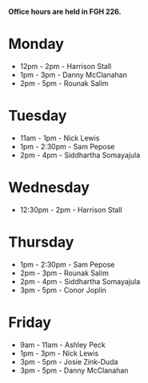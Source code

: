 **Office hours are held in FGH 226.**

# Monday

* 12pm - 2pm - Harrison Stall
* 1pm - 3pm - Danny McClanahan
* 2pm - 5pm - Rounak Salim

# Tuesday

* 11am - 1pm - Nick Lewis
* 1pm - 2:30pm - Sam Pepose
* 2pm - 4pm - Siddhartha Somayajula

# Wednesday

* 12:30pm - 2pm - Harrison Stall

# Thursday

* 1pm - 2:30pm - Sam Pepose
* 2pm - 3pm - Rounak Salim
* 2pm - 4pm - Siddhartha Somayajula
* 3pm - 5pm - Conor Joplin

# Friday

* 9am - 11am - Ashley Peck
* 1pm - 3pm - Nick Lewis
* 3pm - 5pm - Josie Zink-Duda
* 3pm - 5pm - Danny McClanahan